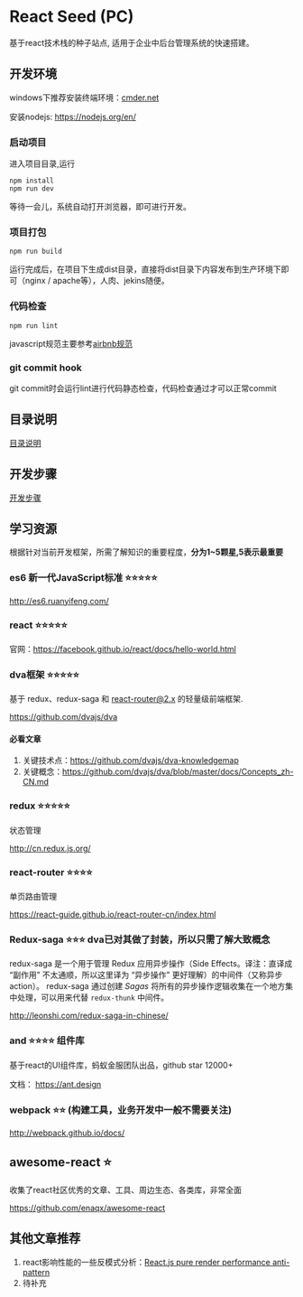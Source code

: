 # React Seed (PC)

基于react技术栈的种子站点, 适用于企业中后台管理系统的快速搭建。

## 开发环境

windows下推荐安装终端环境：[cmder.net](http://cmder.net/)

安装nodejs: https://nodejs.org/en/

### 启动项目

进入项目目录,运行

```
npm install
npm run dev
```

等待一会儿，系统自动打开浏览器，即可进行开发。

### 项目打包

```
npm run build
```

运行完成后，在项目下生成dist目录，直接将dist目录下内容发布到生产环境下即可（nginx / apache等），人肉、jekins随便。

### 代码检查

```
npm run lint
```

javascript规范主要参考[airbnb规范](https://github.com/airbnb/javascript)

### git commit hook

git commit时会运行lint进行代码静态检查，代码检查通过才可以正常commit

## 目录说明

[目录说明](docs/catelog.md)

## 开发步骤

[开发步骤](docs/dev.md)

## 学习资源

根据针对当前开发框架，所需了解知识的重要程度，**分为1~5颗星,5表示最重要**

### es6 新一代JavaScript标准 ⭐️⭐️⭐️⭐️⭐️

http://es6.ruanyifeng.com/

### react ⭐️⭐️⭐️⭐️⭐️

官网：https://facebook.github.io/react/docs/hello-world.html


### dva框架 ⭐️⭐️⭐️⭐️⭐️

基于 redux、redux-saga 和 react-router@2.x 的轻量级前端框架.

https://github.com/dvajs/dva

#### 必看文章

1. 关键技术点：https://github.com/dvajs/dva-knowledgemap
2. 关键概念：https://github.com/dvajs/dva/blob/master/docs/Concepts_zh-CN.md

### redux ⭐️⭐️⭐️⭐️⭐️

状态管理

http://cn.redux.js.org/

### react-router ⭐️⭐️⭐️⭐

单页路由管理

https://react-guide.github.io/react-router-cn/index.html

### Redux-saga ⭐️⭐️⭐️ dva已对其做了封装，所以只需了解大致概念

redux-saga 是一个用于管理 Redux 应用异步操作（Side Effects。译注：直译成 “副作用” 不太通顺，所以这里译为 “异步操作” 更好理解）的中间件（又称异步 action）。 redux-saga 通过创建 *Sagas* 将所有的异步操作逻辑收集在一个地方集中处理，可以用来代替 `redux-thunk` 中间件。

http://leonshi.com/redux-saga-in-chinese/

### and ⭐️⭐️⭐️⭐️ 组件库

基于react的UI组件库，蚂蚁金服团队出品，github star 12000+

文档： https://ant.design

### webpack ⭐️⭐️ (构建工具，业务开发中一般不需要关注)

http://webpack.github.io/docs/

## awesome-react ⭐

收集了react社区优秀的文章、工具、周边生态、各类库，非常全面

https://github.com/enaqx/awesome-react


## 其他文章推荐

1. react影响性能的一些反模式分析：[React.js pure render performance anti-pattern](https://medium.com/@esamatti/react-js-pure-render-performance-anti-pattern-fb88c101332f#.kdu55n4xc) 
2. 待补充

